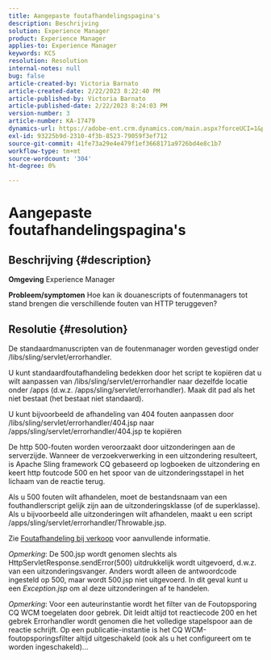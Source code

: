 ```yaml
---
title: Aangepaste foutafhandelingspagina's
description: Beschrijving
solution: Experience Manager
product: Experience Manager
applies-to: Experience Manager
keywords: KCS
resolution: Resolution
internal-notes: null
bug: false
article-created-by: Victoria Barnato
article-created-date: 2/22/2023 8:22:40 PM
article-published-by: Victoria Barnato
article-published-date: 2/22/2023 8:24:03 PM
version-number: 3
article-number: KA-17479
dynamics-url: https://adobe-ent.crm.dynamics.com/main.aspx?forceUCI=1&pagetype=entityrecord&etn=knowledgearticle&id=8df423a3-eeb2-ed11-83fe-6045bd0067ea
exl-id: 93225b9d-2310-4f3b-8523-79059f3ef712
source-git-commit: 41fe73a29e4e479f1ef3668171a9726bd4e8c1b7
workflow-type: tm+mt
source-wordcount: '304'
ht-degree: 0%

---
```


# Aangepaste foutafhandelingspagina&#39;s

## Beschrijving {#description}

<b>Omgeving</b>
Experience Manager


<b>Probleem/symptomen</b>
Hoe kan ik douanescripts of foutenmanagers tot stand brengen die verschillende fouten van HTTP teruggeven?


## Resolutie {#resolution}


De standaardmanuscripten van de foutenmanager worden gevestigd onder /libs/sling/servlet/errorhandler.

U kunt standaardfoutafhandeling bedekken door het script te kopiëren dat u wilt aanpassen van /libs/sling/servlet/errorhandler naar dezelfde locatie onder /apps (d.w.z. /apps/sling/servlet/errorhandler). Maak dit pad als het niet bestaat (het bestaat niet standaard).

U kunt bijvoorbeeld de afhandeling van 404 fouten aanpassen door /libs/sling/servlet/errorhandler/404.jsp naar /apps/sling/servlet/errorhandler/404.jsp te kopiëren

De http 500-fouten worden veroorzaakt door uitzonderingen aan de serverzijde. Wanneer de verzoekverwerking in een uitzondering resulteert, is Apache Sling framework CQ gebaseerd op logboeken de uitzondering en keert http foutcode 500 en het spoor van de uitzonderingsstapel in het lichaam van de reactie terug.

Als u 500 fouten wilt afhandelen, moet de bestandsnaam van een fouthandlerscript gelijk zijn aan de uitzonderingsklasse (of de superklasse). Als u bijvoorbeeld alle uitzonderingen wilt afhandelen, maakt u een script /apps/sling/servlet/errorhandler/Throwable.jsp.

Zie [Foutafhandeling bij verkoop](https://sling.apache.org/documentation/the-sling-engine/errorhandling.html) voor aanvullende informatie.

*Opmerking*: De 500.jsp wordt genomen slechts als HttpServletResponse.sendError(500) uitdrukkelijk wordt uitgevoerd, d.w.z. van een uitzonderingsvanger.
Anders wordt alleen de antwoordcode ingesteld op 500, maar wordt 500.jsp niet uitgevoerd.
In dit geval kunt u een *Exception.jsp* om al deze uitzonderingen af te handelen.

*Opmerking*: Voor een auteurinstantie wordt het filter van de Foutopsporing CQ WCM toegelaten door gebrek. Dit leidt altijd tot reactiecode 200 en het gebrek Errorhandler wordt genomen die het volledige stapelspoor aan de reactie schrijft. Op een publicatie-instantie is het CQ WCM-foutopsporingsfilter altijd uitgeschakeld (ook als u het configureert om te worden ingeschakeld)...
